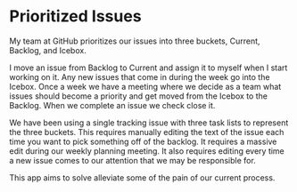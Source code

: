 # Prioritized Issues

My team at GitHub prioritizes our issues into three buckets, Current, Backlog, and Icebox.

I move an issue from Backlog to Current and assign it to myself when I start working on it. Any new issues that come in during the week go into the Icebox. Once a week we have a meeting where we decide as a team what issues should become a priority and get moved from the Icebox to the Backlog. When we complete an issue we check close it.

We have been using a single tracking issue with three task lists to represent the three buckets. This requires manually editing the text of the issue each time you want to pick something off of the backlog. It requires a massive edit during our weekly planning meeting. It also requires editing every time a new issue comes to our attention that we may be responsible for.

This app aims to solve alleviate some of the pain of our current process.
